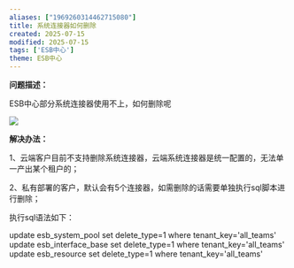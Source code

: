 ```yaml
---
aliases: ["1969260314462715080"]
title: 系统连接器如何删除
created: 2025-07-15
modified: 2025-07-15
tags: ['ESB中心']
theme: ESB中心
---
```


**问题描述：**

ESB中心部分系统连接器使用不上，如何删除呢

![](a40822611fbe963e04c32f400fb4a389.jpg)

**解决办法：**

1、云端客户目前不支持删除系统连接器，云端系统连接器是统一配置的，无法单一产出某个租户的；

2、私有部署的客户，默认会有5个连接器，如需删除的话需要单独执行sql脚本进行删除；

执行sql语法如下：

update esb\_system\_pool set delete\_type=1 where tenant\_key='all\_teams'  
update esb\_interface\_base set delete\_type=1 where tenant\_key='all\_teams'  
update esb\_resource set delete\_type=1 where tenant\_key='all\_teams'